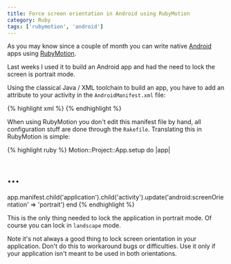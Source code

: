 ```yaml
---
title: Force screen orientation in Android using RubyMotion
category: Ruby
tags: ['rubymotion', 'android']
---
```


As you may know since a couple of month you can write native [Android](https://www.android.com) apps using [RubyMotion](http://www.rubymotion.com).

Last weeks I used it to build an Android app and had the need to lock the screen is portrait mode.

Using the classical Java / XML toolchain to build an app, you have
to add an attribute to your activity in the `AndroidManifest.xml` file:

{% highlight xml %}
<activity android:name="MainActivity" android:label="Awesome App" android:screenOrientation="portrait" >
{% endhighlight %}

When using RubyMotion you don't edit this manifest file by hand, all
configuration stuff are done through the `Rakefile`. Translating this in
RubyMotion is simple:

{% highlight ruby %}
Motion::Project::App.setup do |app|
  # …
  app.manifest.child('application').child('activity').update('android:screenOrientation' => 'portrait')
end
{% endhighlight %}

This is the only thing needed to lock the application in portrait mode. Of course you can lock in `landscape` mode.

Note it's not always a good thing to lock screen orientation in your application. Don't do this to workaround bugs or difficulties. Use it only if
your application isn't meant to be used in both orientations.
